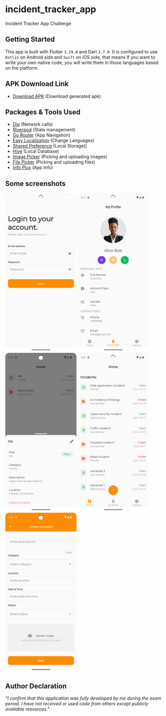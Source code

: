 # incident_tracker_app

Incident Tracker App Challenge

## Getting Started

This app is built with Flutter `3.29.0` and Dart `3.7.0`.
It is configured to use `Kotlin` on Android side and `Swift` on iOS side, that means If you want to
write your own native code, you will write them in those languages based on the platform.

## APK Download Link

* [Download APK](https://drive.google.com/file/d/your-apk-id/view) (Download generated apk)

## Packages & Tools Used

* [Dio](https://pub.dev/packages/dio/versions/5.5.0+1) (Network calls)
* [Riverpod](https://pub.dev/packages/flutter_riverpod) (State management)
* [Go Router](https://pub.dev/packages/go_router/versions/14.2.1) (App Navigation)
* [Easy Localization](https://pub.dev/packages/easy_localization/versions/3.0.7) (Change Languages)
* [Shared Preference](https://pub.dev/packages/shared_preferences) (Local Storage))
* [Hive](https://pub.dev/packages/hive/versions/2.2.3) (Local Database)
* [Image Picker](https://pub.dev/packages/image_picker/versions/1.0.8) (Picking and uploading
  images)
* [File Picker](https://pub.dev/packages/file_picker/versions/8.0.0+1) (Picking and uploading files)
* [Info Plus](https://pub.dev/packages/package_info_plus/versions/8.0.2) (App Info)

## Some screenshots

<img src="https://github.com/mucyorene/incidentTrackerApp/blob/main/assets/screenshoots/login_page.png" height="500" alt="Login page screen">  <img src="https://github.com/mucyorene/incidentTrackerApp/blob/main/assets/screenshoots/profile_page.png" height="500" alt="User profile screen">   <img src="https://github.com/mucyorene/incidentTrackerApp/blob/main/assets/screenshoots/home_page_with_details.png" height="500" alt="Home page with detailed incident">
<img src="https://github.com/mucyorene/incidentTrackerApp/blob/main/assets/screenshoots/homescreen_full.png" height="500" alt="Home page screen">  <img src="https://github.com/mucyorene/incidentTrackerApp/blob/main/assets/screenshoots/new_incident_screen.png" height="500" alt="New incident screen">


## Author Declaration

_“I confirm that this application was fully developed by me during the exam period. I have
not received or used code from others except publicly available resources."_